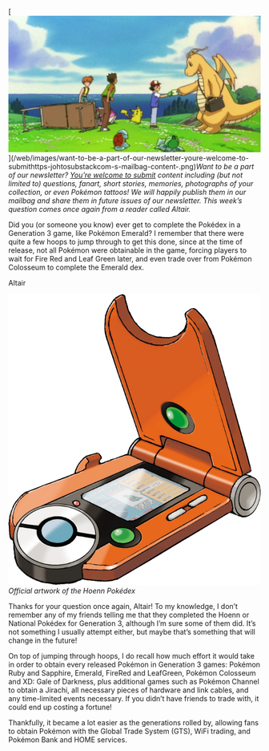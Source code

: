 

[![Want to be a part of our newsletter? [You’re welcome to submit](https://johto.substack.com/s/mailbag) content including (but not limited to) questions, fanart, short stories, memories, photographs of your collection, or even Pokémon tattoos! We will happily publish them in our mailbag and share them in future issues of our newsletter. This week’s question comes once again from a reader called Altair.](/web/images/want-to-be-a-part-of-our-newsletter-youre-welcome-to-submithttps-johtosubstackcom-s-mailbag-content-.png)](/web/images/want-to-be-a-part-of-our-newsletter-youre-welcome-to-submithttps-johtosubstackcom-s-mailbag-content-.png)*Want to be a part of our newsletter? [You’re welcome to submit](https://johto.substack.com/s/mailbag) content including (but not limited to) questions, fanart, short stories, memories, photographs of your collection, or even Pokémon tattoos! We will happily publish them in our mailbag and share them in future issues of our newsletter. This week’s question comes once again from a reader called Altair.*



Did you (or someone you know) ever get to complete the Pokédex in a Generation 3 game, like Pokémon Emerald? I remember that there were quite a few hoops to jump through to get this done, since at the time of release, not all Pokémon were obtainable in the game, forcing players to wait for Fire Red and Leaf Green later, and even trade over from Pokémon Colosseum to complete the Emerald dex.

Altair



[![Official artwork of the Hoenn Pokédex](/web/images/official-artwork-of-the-hoenn-pokedex.png)](/web/images/official-artwork-of-the-hoenn-pokedex.png)*Official artwork of the Hoenn Pokédex*



Thanks for your question once again, Altair! To my knowledge, I don’t remember any of my friends telling me that they completed the Hoenn or National Pokédex for Generation 3, although I’m sure some of them did. It’s not something I usually attempt either, but maybe that’s something that will change in the future!

On top of jumping through hoops, I do recall how much effort it would take in order to obtain every released Pokémon in Generation 3 games: Pokémon Ruby and Sapphire, Emerald, FireRed and LeafGreen, Pokémon Colosseum and XD: Gale of Darkness, plus additional games such as Pokémon Channel to obtain a Jirachi, all necessary pieces of hardware and link cables, and any time-limited events necessary. If you didn’t have friends to trade with, it could end up costing a fortune!

Thankfully, it became a lot easier as the generations rolled by, allowing fans to obtain Pokémon with the Global Trade System (GTS), WiFi trading, and Pokémon Bank and HOME services.